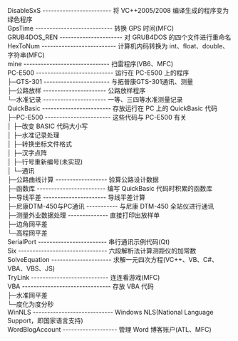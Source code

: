 ﻿DisableSxS ------------------------ 将 VC++2005/2008 编译生成的程序变为绿色程序  
GpsTime --------------------------- 转换 GPS 时间(MFC)  
GRUB4DOS_REN ---------------------- 对 GRUB4DOS 的四个文件进行重命名  
HexToNum -------------------------- 计算机内码转换为 int、float、double、字符串(MFC)  
mine ------------------------------ 扫雷程序(VB6、MFC)  
PC-E500 --------------------------- 运行在 PC-E500 上的程序  
├─GTS-301 ----------------------- 与拓普康GTS-301通讯、测量  
├─公路放样 ---------------------- 公路放样程序  
└─水准记录 ---------------------- 一等、三四等水准测量记录  
QuickBasic ------------------------ 存放运行在 PC 上的 QuickBasic 代码  
├─PC-E500 ----------------------- 这些代码与 PC-E500 有关  
│  ├─改变 BASIC 代码大小写  
│  ├─水准记录处理  
│  ├─转换坐标文件格式  
│  ├─汉字点阵  
│  ├─行号重新编号(未实现)  
│  └─通讯  
├─公路曲线计算 ------------------ 验算公路设计数据  
├─函数库 ------------------------ 编写 QuickBasic 代码时积累的函数库  
├─导线平差 ---------------------- 导线平差计算  
├─尼康DTM-450与PC通讯 ----------- 与尼康 DTM-450 全站仪进行通讯  
├─测量外业数据处理 -------------- 直接打印出放样单  
├─边角网平差  
└─高程网平差  
SerialPort ------------------------ 串行通讯示例代码(Qt)  
Six ------------------------------- 六段解析法计算测距仪的加常数  
SolveEquation --------------------- 求解一元四次方程(VC++、VB、C#、VBA、VBS、JS)  
TryLink --------------------------- 连连看游戏(MFC)  
VBA ------------------------------- 存放 VBA 代码  
├─水准网平差  
└─度化为度分秒  
WinNLS ---------------------------- Windows NLS(National Language Support，即国家语言支持)  
WordBlogAccount ------------------- 管理 Word 博客账户(ATL、MFC)  
